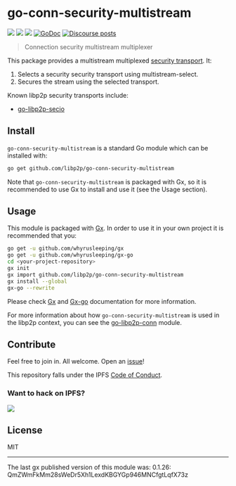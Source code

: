 # go-conn-security-multistream

[![](https://img.shields.io/badge/made%20by-Protocol%20Labs-blue.svg?style=flat-square)](http://ipn.io)
[![](https://img.shields.io/badge/freenode-%23libp2p-yellow.svg?style=flat-square)](http://webchat.freenode.net/?channels=%23libp2p)
[![](https://img.shields.io/badge/project-libp2p-yellow.svg?style=flat-square)](https://libp2p.io/)
[![GoDoc](https://godoc.org/github.com/libp2p/go-conn-security-multistream?status.svg)](https://godoc.org/github.com/libp2p/go-conn-security-multistream)
[![Discourse posts](https://img.shields.io/discourse/https/discuss.libp2p.io/posts.svg)](https://discuss.libp2p.io)

> Connection security multistream multiplexer

This package provides a multistream multiplexed [security transport](https://github.com/libp2p/go-conn-security). It:

1. Selects a security security transport using multistream-select.
2. Secures the stream using the selected transport.

Known libp2p security transports include:

* [go-libp2p-secio](https://github.com/libp2p/go-libp2p-secio)

## Install

`go-conn-security-multistream` is a standard Go module which can be installed with:

```sh
go get github.com/libp2p/go-conn-security-multistream
```

Note that `go-conn-security-multistream` is packaged with Gx, so it is recommended to use Gx to install and use it (see the Usage section).

## Usage

This module is packaged with [Gx](https://github.com/whyrusleeping/gx). In order to use it in your own project it is recommended that you:

```sh
go get -u github.com/whyrusleeping/gx
go get -u github.com/whyrusleeping/gx-go
cd <your-project-repository>
gx init
gx import github.com/libp2p/go-conn-security-multistream
gx install --global
gx-go --rewrite
```

Please check [Gx](https://github.com/whyrusleeping/gx) and [Gx-go](https://github.com/whyrusleeping/gx-go) documentation for more information.

For more information about how `go-conn-security-multistream` is used in the libp2p context, you can see the [go-libp2p-conn](https://github.com/libp2p/go-libp2p-conn) module.

## Contribute

Feel free to join in. All welcome. Open an [issue](https://github.com/libp2p/go-conn-security-multistream/issues)!

This repository falls under the IPFS [Code of Conduct](https://github.com/libp2p/community/blob/master/code-of-conduct.md).

### Want to hack on IPFS?

[![](https://cdn.rawgit.com/jbenet/contribute-ipfs-gif/master/img/contribute.gif)](https://github.com/ipfs/community/blob/master/contributing.md)

## License

MIT

---

The last gx published version of this module was: 0.1.26: QmZWmFkMm28sWeDr5Xh1LexdKBGYGp946MNCfgtLqfX73z
